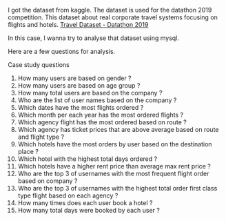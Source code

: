 I got the dataset from kaggle. The dataset is used for the datathon 2019 competition. This dataset about real corporate travel systems focusing on flights and hotels.
[Travel Dataset - Datathon 2019](https://www.kaggle.com/datasets/leomauro/argodatathon2019)

In this case, I wanna try to analyse that dataset using mysql. 

Here are a few questions for analysis.

Case study questions 
1.	How many users are based on gender ?
2.	How many users are based on age group ?
3.	How many total users are based on the company ?
4.	Who are the list of user names based on the company ?
5.	Which dates have the most flights ordered ?
6.	Which month per each year has the most ordered flights ?
7.	Which agency flight has the most ordered based on route ?
8.	Which agency has ticket prices that are above average based on route and flight type ?
9.	Which hotels have the most orders by user based on the destination place ?
10.	Which hotel with the highest total days ordered ?
11.	Which hotels have a higher rent price than average max rent price ?
12.	Who are the top 3 of usernames with the most frequent flight order based on company ?
13.	Who are the top 3 of usernames with the highest total order first class type flight based on each agency ? 
14.	How many times does each user book a hotel ?
15.	How many total days were booked by each user ? 
